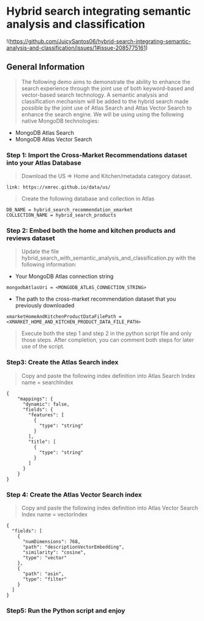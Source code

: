 # Hybrid search integrating semantic analysis and classification

!(https://github.com/JuicySantos06/hybrid-search-integrating-semantic-analysis-and-classification/issues/1#issue-2085775161)

## General Information
> The following demo aims to demonstrate the ability to enhance the search experience through the joint use of both keyword-based and vector-based search technology.
> A semantic analysis and classification mechanism will be added to the hybrid search made possible by the joint use of Atlas Search and Atlas Vector Search to enhance the search engine.
> We will be using using the following native MongoDB technologies:
* MongoDB Atlas Search
* MongoDB Atlas Vector Search


### Step 1: Import the Cross-Market Recommendations dataset into your Atlas Database
> Download the US => Home and Kitchen/metadata category dataset.
```
link: https://xmrec.github.io/data/us/
```
> Create the following database and collection in Atlas
```
DB_NAME = hybrid_search_recommendation_xmarket
COLLECTION_NAME = hybrid_search_products
```

### Step 2: Embed both the home and kitchen products and reviews dataset
> Update the file hybrid_search_with_semantic_analysis_and_classification.py with the following information:
* Your MongoDB Atlas connection string
```
mongodbAtlasUri = <MONGODB_ATLAS_CONNECTION_STRING>
```
* The path to the cross-market recommendation dataset that you previously downloaded
```
xmarketHomeAndKitchenProductDataFilePath = <XMARKET_HOME_AND_KITCHEN_PRODUCT_DATA_FILE_PATH>
```
> Execute both the step 1 and step 2 in the python script file and only those steps.
> After completion, you can comment both steps for later use of the script.

### Step3: Create the Atlas Search index
> Copy and paste the following index definition into Atlas Search
> Index name = searchIndex
```
{
    "mappings": {
      "dynamic": false,
      "fields": {
        "features": [
          {
            "type": "string"
          }
        ],
        "title": [
          {
            "type": "string"
          }
        ]
      }
    }
}
```

### Step 4: Create the Atlas Vector Search index
> Copy and paste the following index definition into Atlas Vector Search
> Index name = vectorIndex
```
{
  "fields": [
    {
      "numDimensions": 768,
      "path": "descriptionVectorEmbedding",
      "similarity": "cosine",
      "type": "vector"
    },
    {
      "path": "asin",
      "type": "filter"
    }
  ]
}
```


### Step5: Run the Python script and enjoy

